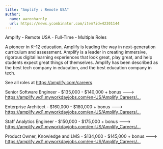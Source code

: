 ```yaml
---
title: "Amplify : Remote USA"
author:
  name: aaronharnly
  url: https://news.ycombinator.com/item?id=42301144
---
```

Amplify - Remote USA - Full-Time - Multiple Roles

A pioneer in K–12 education, Amplify is leading the way in next-generation curriculum and assessment. Amplify is a leader in creating immersive, rigorous digital learning experiences that look great, play great, and help students expect great things of themselves. Amplify has been described as the best tech company in education, and the best education company in tech.

See all roles at <a href="https:&#x2F;&#x2F;amplify.com&#x2F;careers" rel="nofollow">https:&#x2F;&#x2F;amplify.com&#x2F;careers</a>

Senior Software Engineer - $135,000 - $140,000 + bonus
---&gt;  <a href="https:&#x2F;&#x2F;amplify.wd1.myworkdayjobs.com&#x2F;en-US&#x2F;Amplify_Careers&#x2F;job&#x2F;Senior-Software-Engineer_Req_11497" rel="nofollow">https:&#x2F;&#x2F;amplify.wd1.myworkdayjobs.com&#x2F;en-US&#x2F;Amplify_Careers&#x2F;...</a>

Enterprise Architect - $160,000 - $180,000 + bonus
---&gt; <a href="https:&#x2F;&#x2F;amplify.wd1.myworkdayjobs.com&#x2F;en-US&#x2F;Amplify_Careers&#x2F;job&#x2F;Enterprise-Architect_Req_11475" rel="nofollow">https:&#x2F;&#x2F;amplify.wd1.myworkdayjobs.com&#x2F;en-US&#x2F;Amplify_Careers&#x2F;...</a>

Staff Analytics Engineer - $150,000 - $175,000 + bonus
---&gt; <a href="https:&#x2F;&#x2F;amplify.wd1.myworkdayjobs.com&#x2F;en-US&#x2F;Amplify_Careers&#x2F;job&#x2F;Staff-Analytics-Engineer_Req_11473" rel="nofollow">https:&#x2F;&#x2F;amplify.wd1.myworkdayjobs.com&#x2F;en-US&#x2F;Amplify_Careers&#x2F;...</a>

Product Owner, Knowledge and LMS - $134,000 - $145,000 + bonus
---&gt; <a href="https:&#x2F;&#x2F;amplify.wd1.myworkdayjobs.com&#x2F;en-US&#x2F;Amplify_Careers&#x2F;details&#x2F;Knowledge-and-LMS-Product-Owner_Req_11496" rel="nofollow">https:&#x2F;&#x2F;amplify.wd1.myworkdayjobs.com&#x2F;en-US&#x2F;Amplify_Careers&#x2F;...</a>
<JobApplication />
